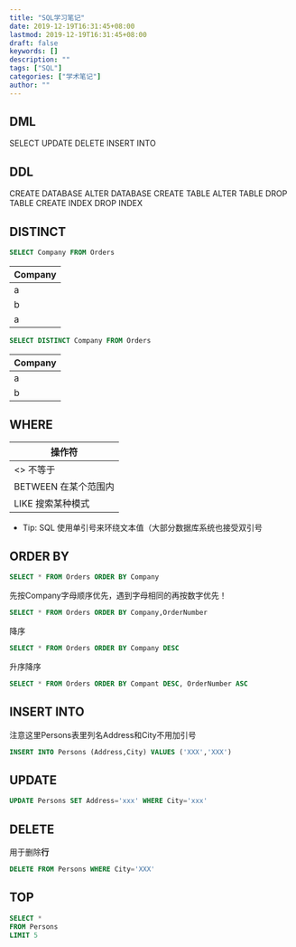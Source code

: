 ```yaml
---
title: "SQL学习笔记"
date: 2019-12-19T16:31:45+08:00
lastmod: 2019-12-19T16:31:45+08:00
draft: false
keywords: []
description: ""
tags: ["SQL"]
categories: ["学术笔记"]
author: ""
---
```


<!--more-->

## DML

SELECT
UPDATE
DELETE
INSERT INTO

## DDL

CREATE DATABASE
ALTER DATABASE
CREATE TABLE
ALTER TABLE
DROP TABLE
CREATE INDEX
DROP INDEX

## DISTINCT

```sql
SELECT Company FROM Orders
```

| Company |
| ------ |
| a |
| b |
| a |

```sql
SELECT DISTINCT Company FROM Orders
```

| Company |
| ------ |
| a |
| b |

## WHERE

| 操作符 |
| ------ |
| <>	不等于 |
| BETWEEN	在某个范围内 |
| LIKE	搜索某种模式 |

- Tip: SQL 使用单引号来环绕文本值（大部分数据库系统也接受双引号

## ORDER BY

```sql
SELECT * FROM Orders ORDER BY Company
```

先按Company字母顺序优先，遇到字母相同的再按数字优先！

```sql
SELECT * FROM Orders ORDER BY Company,OrderNumber
```

降序

```sql
SELECT * FROM Orders ORDER BY Company DESC
```

升序降序

```sql
SELECT * FROM Orders ORDER BY Compant DESC, OrderNumber ASC
```

## INSERT INTO 

注意这里Persons表里列名Address和City不用加引号

```sql
INSERT INTO Persons (Address,City) VALUES ('XXX','XXX')
```

## UPDATE

```sql
UPDATE Persons SET Address='xxx' WHERE City='xxx'
```

## DELETE 

用于删除**行**

```sql
DELETE FROM Persons WHERE City='XXX'
```

## TOP

```sql
SELECT *
FROM Persons
LIMIT 5
```